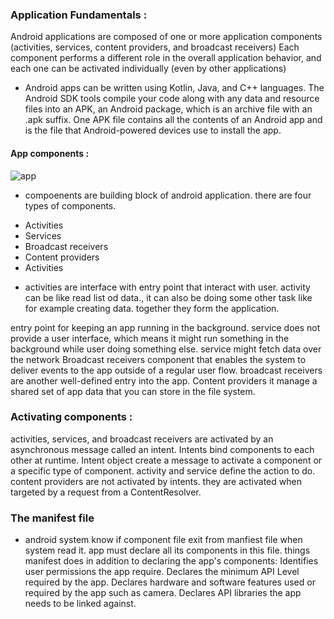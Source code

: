 ### Application Fundamentals :
Android applications are composed of one or more application components (activities, services, content providers, and broadcast receivers) Each component performs a different role in the overall application behavior, and each one can be activated individually (even by other applications)
* Android apps can be written using Kotlin, Java, and C++ languages. The Android SDK tools compile your code along with any data and resource files into an APK, an Android package, which is an archive file with an .apk suffix. One APK file contains all the contents of an Android app and is the file that Android-powered devices use to install the app.


#### App components :

![app](https://encrypted-tbn0.gstatic.com/images?q=tbn:ANd9GcQxVBsMyw9slexx43CCXPTA9NzEDakf_3aSeg&usqp=CAU)
* compoenents are building block of android application.
there are four types of components.
- Activities
 - Services
 - Broadcast receivers
 - Content providers
 - Activities
 * activities are interface with entry point that interact with user.
activity can be like read list od data., it can also be doing some other task like for example creating data.
together they form the application.

entry point for keeping an app running in the background.
service does not provide a user interface, which means it might run something in the background while user doing something else.
service might fetch data over the network
Broadcast receivers
component that enables the system to deliver events to the app outside of a regular user flow.
broadcast receivers are another well-defined entry into the app.
Content providers
it manage a shared set of app data that you can store in the file system.
 ### Activating components :
activities, services, and broadcast receivers are activated by an asynchronous message called an intent.
Intents bind components to each other at runtime.
Intent object create a message to activate a component or a specific type of component.
activity and service define the action to do.
content providers are not activated by intents.
they are activated when targeted by a request from a ContentResolver.
 ### The manifest file
 - android system know if component file exit from manfiest file when system read it.
app must declare all its components in this file.
things manifest does in addition to declaring the app's components:
Identifies user permissions the app require.
Declares the minimum API Level required by the app.
Declares hardware and software features used or required by the app such as camera.
Declares API libraries the app needs to be linked against.
